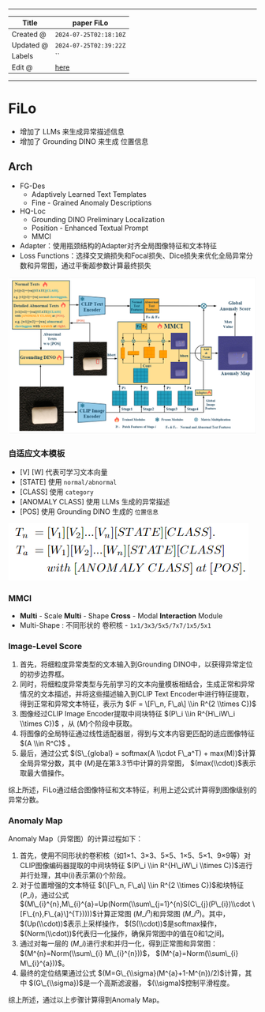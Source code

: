 -----

| Title     | paper FiLo                                            |
| --------- | ----------------------------------------------------- |
| Created @ | `2024-07-25T02:18:10Z`                                |
| Updated @ | `2024-07-25T02:39:22Z`                                |
| Labels    | \`\`                                                  |
| Edit @    | [here](https://github.com/junxnone/aiwiki/issues/472) |

-----

# FiLo

  - 增加了 LLMs 来生成异常描述信息
  - 增加了 Grounding DINO 来生成 位置信息

## Arch

  - FG-Des
      - Adaptively Learned Text Templates
      - Fine - Grained Anomaly Descriptions
  - HQ-Loc
      - Grounding DINO Preliminary Localization
      - Position - Enhanced Textual Prompt
      - MMCI
  - Adapter：使用瓶颈结构的Adapter对齐全局图像特征和文本特征
  - Loss Functions：选择交叉熵损失和Focal损失、Dice损失来优化全局异常分数和异常图，通过平衡超参数计算最终损失

![Image](media/018d0da4931a32fbcadad4ac12730924cc418c5b.png)

### 自适应文本模板

  - \[V\] \[W\] 代表可学习文本向量
  - \[STATE\] 使用 `normal/abnormal`
  - \[CLASS\] 使用 `category`
  - \[ANOMALY CLASS\] 使用 LLMs 生成的异常描述
  - \[POS\] 使用 Grounding DINO 生成的 `位置信息`

![Image](media/93b998e263c8b867eebc371c0287501576e1d458.png)

### MMCI

  - **Multi** - Scale **Multi** - Shape **Cross** - Modal
    **Interaction** Module
  - Multi-Shape : 不同形状的 卷积核 - `1x1/3x3/5x5/7x7/1x5/5x1`

### Image-Level Score

1.  首先，将细粒度异常类型的文本输入到Grounding DINO中，以获得异常定位的初步边界框。
2.  同时，将细粒度异常类型与先前学习的文本向量模板相结合，生成正常和异常情况的文本描述，并将这些描述输入到CLIP Text
    Encoder中进行特征提取，得到正常和异常文本特征，表示为 $(F = \[F\_n, F\_a\] \\in R^{2
    \\times C})$
3.  图像经过CLIP Image Encoder提取中间块特征 $(P\_i \\in R^{H\_iW\_i \\times C})$
    ，从 $(M)$个阶段中获取。
4.  将图像的全局特征通过线性适配器层，得到与文本内容更匹配的适应图像特征 $(A \\in R^C)$ 。
5.  最后，通过公式 $(S\_{global} = softmax(A \\cdot F\_a^T) +
    max(M))$计算全局异常分数，其中 $(M)$是在第3.3节中计算的异常图，
    $(max(\\cdot))$表示取最大值操作。

综上所述，FiLo通过结合图像特征和文本特征，利用上述公式计算得到图像级别的异常分数。

### Anomaly Map

Anomaly Map（异常图）的计算过程如下：

1.  首先，使用不同形状的卷积核（如1×1、3×3、5×5、1×5、5×1、9×9等）对CLIP图像编码器提取的中间块特征 $(P\_i
    \\in R^{H\_iW\_i \\times C})$进行并行处理，其中(i)表示第(i)个阶段。
2.  对于位置增强的文本特征 $(\[F\_n, F\_a\] \\in R^{2 \\times C})$和块特征
    $(P\_i)$，通过公式
    $(M\_{i}^{n},M\_{i}^{a}=Up(Norm(\\sum\_{j=1}^{n}S(C\_{j}(P\_{i})\\cdot
    \[F\_{n},F\_{a}\]^{T}))))$计算正常图 $(M\_{i}^{n})$和异常图
    $(M\_{i}^{a})$。其中， $(Up(\\cdot))$表示上采样操作，
    $(S(\\cdot))$是softmax操作， $(Norm(\\cdot))$代表归一化操作，确保异常图中的值在0和1之间。
3.  通过对每一层的 $(M\_i)$进行求和并归一化，得到正常图和异常图： $(M^{n}=Norm(\\sum\_{i}
    M\_{i}^{n}))$， $(M^{a}=Norm(\\sum\_{i} M\_{i}^{a}))$。
4.  最终的定位结果通过公式 $(M=G\_{\\sigma}(M^{a}+1-M^{n})/2)$计算，其中
    $(G\_{\\sigma})$是一个高斯滤波器， $(\\sigma)$控制平滑程度。

综上所述，通过以上步骤计算得到Anomaly Map。
